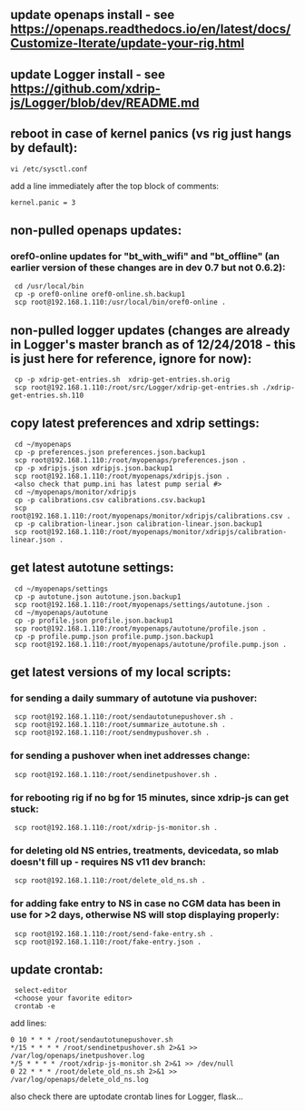 ## update openaps install - see https://openaps.readthedocs.io/en/latest/docs/Customize-Iterate/update-your-rig.html
## update Logger install - see https://github.com/xdrip-js/Logger/blob/dev/README.md
## reboot in case of kernel panics (vs rig just hangs by default):
```
vi /etc/sysctl.conf
```
add a line immediately after the top block of comments:
```
kernel.panic = 3
```

## non-pulled openaps updates:
### oref0-online updates for "bt_with_wifi" and "bt_offline" (an earlier version of these changes are in dev 0.7 but not 0.6.2):
```
 cd /usr/local/bin
 cp -p oref0-online oref0-online.sh.backup1
 scp root@192.168.1.110:/usr/local/bin/oref0-online .
```

## non-pulled logger updates (changes are already in Logger's master branch as of 12/24/2018 - this is just here for reference, ignore for now):
```
 cp -p xdrip-get-entries.sh  xdrip-get-entries.sh.orig
 scp root@192.168.1.110:/root/src/Logger/xdrip-get-entries.sh ./xdrip-get-entries.sh.110
```

## copy latest preferences and xdrip settings:
```
 cd ~/myopenaps
 cp -p preferences.json preferences.json.backup1
 scp root@192.168.1.110:/root/myopenaps/preferences.json .
 cp -p xdripjs.json xdripjs.json.backup1
 scp root@192.168.1.110:/root/myopenaps/xdripjs.json .
 <also check that pump.ini has latest pump serial #>
 cd ~/myopenaps/monitor/xdripjs
 cp -p calibrations.csv calibrations.csv.backup1
 scp root@192.168.1.110:/root/myopenaps/monitor/xdripjs/calibrations.csv .
 cp -p calibration-linear.json calibration-linear.json.backup1
 scp root@192.168.1.110:/root/myopenaps/monitor/xdripjs/calibration-linear.json .
```

## get latest autotune settings:
```
 cd ~/myopenaps/settings
 cp -p autotune.json autotune.json.backup1
 scp root@192.168.1.110:/root/myopenaps/settings/autotune.json .
 cd ~/myopenaps/autotune
 cp -p profile.json profile.json.backup1
 scp root@192.168.1.110:/root/myopenaps/autotune/profile.json .
 cp -p profile.pump.json profile.pump.json.backup1
 scp root@192.168.1.110:/root/myopenaps/autotune/profile.pump.json .
```

## get latest versions of my local scripts:
### for sending a daily summary of autotune via pushover:
```
 scp root@192.168.1.110:/root/sendautotunepushover.sh .
 scp root@192.168.1.110:/root/summarize_autotune.sh .
 scp root@192.168.1.110:/root/sendmypushover.sh .
```
### for sending a pushover when inet addresses change:
```
 scp root@192.168.1.110:/root/sendinetpushover.sh .
```
### for rebooting rig if no bg for 15 minutes, since xdrip-js can get stuck:
```
 scp root@192.168.1.110:/root/xdrip-js-monitor.sh .
```
### for deleting old NS entries, treatments, devicedata, so mlab doesn't fill up - requires NS v11 dev branch:
```
 scp root@192.168.1.110:/root/delete_old_ns.sh .
```
### for adding fake entry to NS in case no CGM data has been in use for >2 days, otherwise NS will stop displaying properly:
```
 scp root@192.168.1.110:/root/send-fake-entry.sh .
 scp root@192.168.1.110:/root/fake-entry.json .
```

## update crontab:
```
 select-editor
 <choose your favorite editor>
 crontab -e
```
add lines:
```
0 10 * * * /root/sendautotunepushover.sh
*/15 * * * * /root/sendinetpushover.sh 2>&1 >> /var/log/openaps/inetpushover.log
*/5 * * * * /root/xdrip-js-monitor.sh 2>&1 >> /dev/null
0 22 * * * /root/delete_old_ns.sh 2>&1 >> /var/log/openaps/delete_old_ns.log
```
also check there are uptodate crontab lines for Logger, flask...

